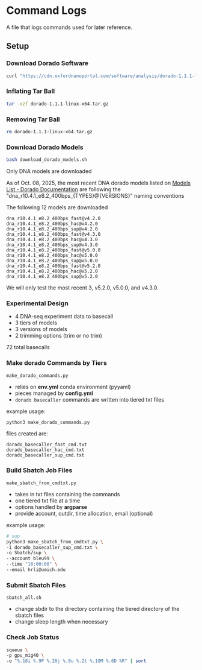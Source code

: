 # Command Logs

A file that logs commands used for later reference.

## Setup

### Download Dorado Software

```bash
curl "https://cdn.oxfordnanoportal.com/software/analysis/dorado-1.1.1-linux-x64.tar.gz" -o dorado-1.1.1-linux-x64.tar.gz
```

### Inflating Tar Ball

```bash
tar -xzf dorado-1.1.1-linux-x64.tar.gz
```

### Removing Tar Ball

```bash
rm dorado-1.1.1-linux-x64.tar.gz
```

### Download Dorado Models

```bash
bash download_dorado_models.sh
```

Only DNA models are downloaded

As of Oct. 08, 2025, the most recent DNA dorado models listed on [Models List - Dorado Documentation](https://software-docs.nanoporetech.com/dorado/latest/models/list/) are following the "dna_r10.4.1_e8.2_400bps_{TYPES}@{VERSIONS}" naming conventions

The following 12 models are downloaded

```
dna_r10.4.1_e8.2_400bps_fast@v4.2.0
dna_r10.4.1_e8.2_400bps_hac@v4.2.0
dna_r10.4.1_e8.2_400bps_sup@v4.2.0
dna_r10.4.1_e8.2_400bps_fast@v4.3.0
dna_r10.4.1_e8.2_400bps_hac@v4.3.0
dna_r10.4.1_e8.2_400bps_sup@v4.3.0
dna_r10.4.1_e8.2_400bps_fast@v5.0.0
dna_r10.4.1_e8.2_400bps_hac@v5.0.0
dna_r10.4.1_e8.2_400bps_sup@v5.0.0
dna_r10.4.1_e8.2_400bps_fast@v5.2.0
dna_r10.4.1_e8.2_400bps_hac@v5.2.0
dna_r10.4.1_e8.2_400bps_sup@v5.2.0
```

We will only test the most recent 3, v5.2.0, v5.0.0, and v4.3.0.

### Experimental Design

- 4 DNA-seq experiment data to basecall
- 3 tiers of models
- 3 versions of models
- 2 trimming options (trim or no trim)

72 total basecalls

### Make dorado Commands by Tiers

`make_dorado_commands.py`

- relies on **env.yml** conda environment (pyyaml)
- pieces managed by **config.yml**
- `dorado basecaller` commands are written into tiered txt files

example usage:

```bash
python3 make_dorado_commands.py
```

files created are:

```
dorado_basecaller_fast_cmd.txt
dorado_basecaller_hac_cmd.txt
dorado_basecaller_sup_cmd.txt
```

### Build Sbatch Job Files

`make_sbatch_from_cmdtxt.py`

- takes in txt files containing the commands
- one tiered txt file at a time
- options handled by **argparse**
- provide account, outdir, time allocation, email (optional)

example usage:

```bash
# sup
python3 make_sbatch_from_cmdtxt.py \
-i dorado_basecaller_sup_cmd.txt \
-o Sbatch/sup \
--account bleu99 \
--time "16:00:00" \
--email hrli@umich.edu
```

### Submit Sbatch Files

`sbatch_all.sh`

- change sbdir to the directory containing the tiered directory of the sbatch files
- change sleep length when necessary

### Check Job Status

```bash
squeue \
-p gpu_mig40 \
-o "%.18i %.9P %.20j %.8u %.2t %.10M %.6D %R" | sort
```
